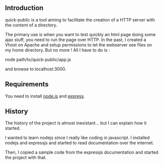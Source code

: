 Introduction
-------------

quick-public is a tool aiming to facilitate the creation of a HTTP server with the content of a directory.

The primary use is when you want to test quickly an html page doing some ajax stuff, you need to run the page over HTTP. In the past, I created a Vhost on Apache and setup permissions to let the webserver see files on my home directory. But no more ! All I have to do is :

node path/to/quick-public/app.js

and browse to localhost:3000.

Requirements
-------------

You need to install [node.js](http://www.nodejs.org) and [express](http://www.expressjs.com).

History
--------
The history of the project is almost inexistant... but I can explain how it started.

I wanted to learn nodejs since I really like coding in javascript. I installed nodejs and expressjs and started to read documentation over the internet.

Then, I copied a sample code from the expressjs documentation and started the project with that.
